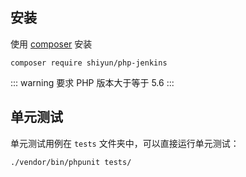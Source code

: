 ## 安装
使用 [composer](https://getcomposer.org) 安装

```
composer require shiyun/php-jenkins
```

::: warning
要求 PHP 版本大于等于 5.6
:::


## 单元测试
单元测试用例在 `tests` 文件夹中，可以直接运行单元测试：

```
./vendor/bin/phpunit tests/
```
